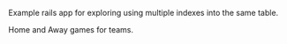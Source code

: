 Example rails app for exploring using multiple indexes into the same
table.

Home and Away games for teams.
